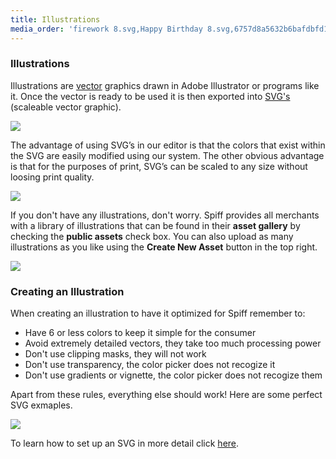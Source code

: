 ```yaml
---
title: Illustrations
media_order: 'firework 8.svg,Happy Birthday 8.svg,6757d8a5632b6bafdbfd15187f758ae0c56a4509-screen-shot-2020-03-25-at-42757-pm.png,f6a581e5798cde7fecd4b37f55401412ff1b662c-screen-shot-2020-05-05-at-73332-am.png,ladybug.svg,bee 1.svg,dragon fly.svg,Screen Shot 2020-09-24 at 11.28.46 am.png,Screen Shot 2020-09-24 at 11.45.30 am.png,Screen Shot 2020-09-24 at 12.12.25 pm.png,Screen Shot 2020-09-24 at 3.39.19 pm.png,Screen Shot 2020-09-24 at 3.52.49 pm.png'
---
```


### Illustrations

Illustrations are [vector](https://www.adobe.com/au/creativecloud/illustration/discover/vector-art.html) graphics drawn in Adobe Illustrator or programs like it. Once the vector is ready to be used it is then exported into [SVG's](https://en.wikipedia.org/wiki/Scalable_Vector_Graphics) (scaleable vector graphic).

![](https://help.spiff.com.au/user/pages/04.Spiff-Concepts/06.Asset-Library/03.illustrations/Screen%20Shot%202020-09-24%20at%2011.45.30%20am.png)

The advantage of using SVG’s in our editor is that the colors that exist within the SVG are easily modified using our system. The other obvious advantage is that for the purposes of print, SVG’s can be scaled to any size without loosing print quality.

![](https://help.spiff.com.au/user/pages/04.Spiff-Concepts/06.Asset-Library/03.illustrations/Screen%20Shot%202020-09-24%20at%2011.28.46%20am.png)
 
If you don't have any illustrations, don't worry. Spiff provides all merchants with a library of illustrations that can be found in their **asset gallery** by checking the **public assets** check box. You can also upload as many illustrations as you like  using the **Create New Asset** button in the top right.

![](https://help.spiff.com.au/user/pages/04.Spiff-Concepts/06.Asset-Library/03.illustrations/Screen%20Shot%202020-09-24%20at%2012.12.25%20pm.png)


### Creating an Illustration

When creating an illustration to have it optimized for Spiff remember to:

- Have 6 or less colors to keep it simple for the consumer
- Avoid extremely detailed vectors, they take too much processing power
- Don't use clipping masks, they will not work
- Don't use transparency, the color picker does not recogize it
- Don't use gradients or vignette, the color picker does not recogize them

Apart from these rules, everything else should work! Here are some perfect SVG exmaples.

![](https://help.spiff.com.au/user/pages/04.Spiff-Concepts/06.Asset-Library/03.illustrations/Screen%20Shot%202020-09-24%20at%203.39.19%20pm.png)

To learn how to set up an SVG in more detail click [here](https://spiffconf.atlassian.net/wiki/spaces/SUD/pages/981401601/Create+SVG).
